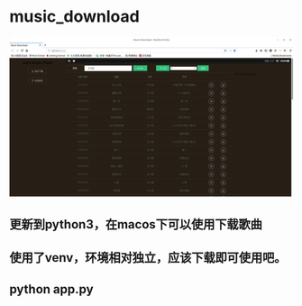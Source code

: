 # music_download
![avatar](https://github.com/cgjue/music_download/blob/master/%E6%B7%B1%E5%BA%A6%E6%88%AA%E5%9B%BE_20181223184121.png)

## 更新到python3，在macos下可以使用下载歌曲
## 使用了venv，环境相对独立，应该下载即可使用吧。
## python app.py
